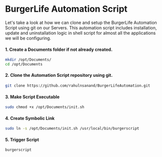 # BurgerLife Automation Script

Let's take a look at how we can clone and setup the BurgerLife Automation Script using git on our Servers. This automation script includes installation, update and uninstallation logic in shell script for almost all the applications we will be configuring.

#### 1. Create a Documents folder if not already created.

```bash
mkdir /opt/Documents/
cd /opt/Documents
```

#### 2. Clone the Automation Script repository using git.

```bash
git clone https://github.com/rahulnsanand/BurgerLifeAutomation.git
```

#### 3. Make Script Executable

```bash
sudo chmod +x /opt/Documents/init.sh
```

#### 4. Create Symbolic Link

```bash
sudo ln -s /opt/Documents/init.sh /usr/local/bin/burgerscript
```

#### 5. Trigger Script

```bash
burgerscript
```

#### &#x20;
